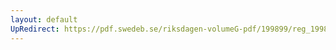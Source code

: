 ```yaml
---
layout: default
UpRedirect: https://pdf.swedeb.se/riksdagen-volumeG-pdf/199899/reg_199899/reg_199899_0056.pdf
---
```

